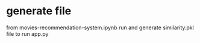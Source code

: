 # generate file
from movies-recommendation-system.ipynb 
run and generate similarity.pkl file to run app.py
